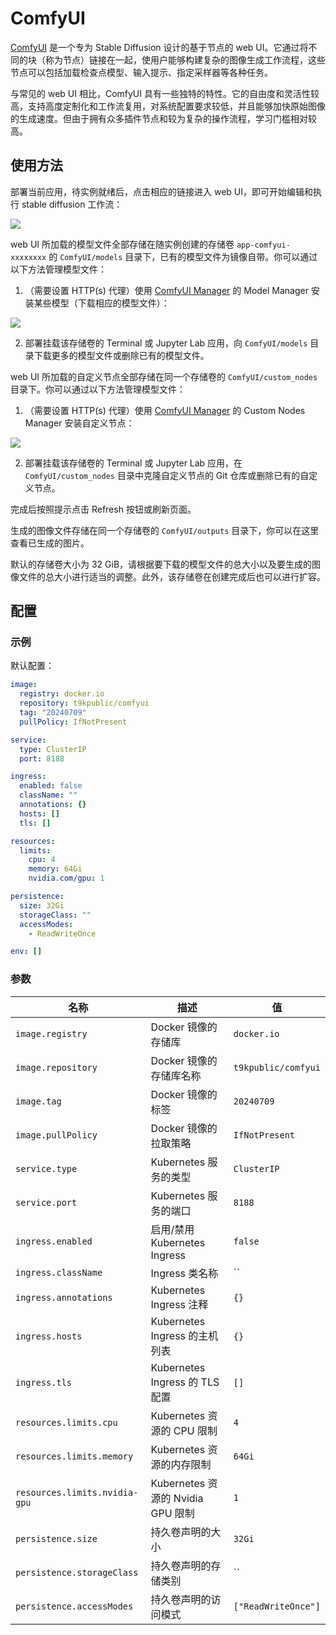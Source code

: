 # ComfyUI

[ComfyUI](https://github.com/comfyanonymous/ComfyUI) 是一个专为 Stable Diffusion 设计的基于节点的 web UI。它通过将不同的块（称为节点）链接在一起，使用户能够构建复杂的图像生成工作流程，这些节点可以包括加载检查点模型、输入提示、指定采样器等各种任务。

与常见的 web UI 相比，ComfyUI 具有一些独特的特性。它的自由度和灵活性较高，支持高度定制化和工作流复用，对系统配置要求较低，并且能够加快原始图像的生成速度。但由于拥有众多插件节点和较为复杂的操作流程，学习门槛相对较高。

## 使用方法

部署当前应用，待实例就绪后，点击相应的链接进入 web UI，即可开始编辑和执行 stable diffusion 工作流：

![](https://s2.loli.net/2024/07/10/VzWlvONBkKPw5ZQ.png)

web UI 所加载的模型文件全部存储在随实例创建的存储卷 `app-comfyui-xxxxxxxx` 的 `ComfyUI/models` 目录下，已有的模型文件为镜像自带。你可以通过以下方法管理模型文件：

1. （需要设置 HTTP(s) 代理）使用 [ComfyUI Manager](https://github.com/ltdrdata/ComfyUI-Manager) 的 Model Manager 安装某些模型（下载相应的模型文件）：

![](https://s2.loli.net/2024/07/10/DvTKXVr8fG72Rs5.png)

2. 部署挂载该存储卷的 Terminal 或 Jupyter Lab 应用，向 `ComfyUI/models` 目录下载更多的模型文件或删除已有的模型文件。

web UI 所加载的自定义节点全部存储在同一个存储卷的 `ComfyUI/custom_nodes` 目录下。你可以通过以下方法管理模型文件：

1. （需要设置 HTTP(s) 代理）使用 [ComfyUI Manager](https://github.com/ltdrdata/ComfyUI-Manager) 的 Custom Nodes Manager 安装自定义节点：

![](https://s2.loli.net/2024/07/10/E2le5vDQJCt7HmI.png)

2. 部署挂载该存储卷的 Terminal 或 Jupyter Lab 应用，在 `ComfyUI/custom_nodes` 目录中克隆自定义节点的 Git 仓库或删除已有的自定义节点。

完成后按照提示点击 Refresh 按钮或刷新页面。

生成的图像文件存储在同一个存储卷的 `ComfyUI/outputs` 目录下，你可以在这里查看已生成的图片。

默认的存储卷大小为 32 GiB，请根据要下载的模型文件的总大小以及要生成的图像文件的总大小进行适当的调整。此外，该存储卷在创建完成后也可以进行扩容。

## 配置

### 示例

默认配置：

```yaml
image:
  registry: docker.io
  repository: t9kpublic/comfyui
  tag: "20240709"
  pullPolicy: IfNotPresent

service:
  type: ClusterIP
  port: 8188

ingress:
  enabled: false
  className: ""
  annotations: {}
  hosts: []
  tls: []

resources:
  limits:
    cpu: 4
    memory: 64Gi
    nvidia.com/gpu: 1

persistence:
  size: 32Gi
  storageClass: ""
  accessModes:
    - ReadWriteOnce

env: []
```

### 参数

| 名称                          | 描述                              | 值                  |
| ----------------------------- | --------------------------------- | ------------------- |
| `image.registry`              | Docker 镜像的存储库               | `docker.io`         |
| `image.repository`            | Docker 镜像的存储库名称           | `t9kpublic/comfyui` |
| `image.tag`                   | Docker 镜像的标签                 | `20240709`          |
| `image.pullPolicy`            | Docker 镜像的拉取策略             | `IfNotPresent`      |
| `service.type`                | Kubernetes 服务的类型             | `ClusterIP`         |
| `service.port`                | Kubernetes 服务的端口             | `8188`              |
| `ingress.enabled`             | 启用/禁用 Kubernetes Ingress      | `false`             |
| `ingress.className`           | Ingress 类名称                    | ``                  |
| `ingress.annotations`         | Kubernetes Ingress 注释           | `{}`                |
| `ingress.hosts`               | Kubernetes Ingress 的主机列表     | `{}`                |
| `ingress.tls`                 | Kubernetes Ingress 的 TLS 配置    | `[]`                |
| `resources.limits.cpu`        | Kubernetes 资源的 CPU 限制        | `4`                 |
| `resources.limits.memory`     | Kubernetes 资源的内存限制         | `64Gi`              |
| `resources.limits.nvidia-gpu` | Kubernetes 资源的 Nvidia GPU 限制 | `1`                 |
| `persistence.size`            | 持久卷声明的大小                  | `32Gi`              |
| `persistence.storageClass`    | 持久卷声明的存储类别              | ``                  |
| `persistence.accessModes`     | 持久卷声明的访问模式              | `["ReadWriteOnce"]` |
